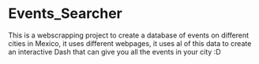 # Events_Searcher
This is a webscrapping project to create a database of events on different cities in Mexico, it uses different webpages, it uses al of this data to create an interactive Dash that can give you all the events in your city :D 
